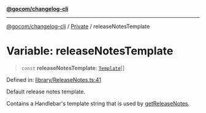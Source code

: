 [**@gocom/changelog-cli**](../README.md)

***

[@gocom/changelog-cli](../README.md) / [Private](../Internal/Private.md) / releaseNotesTemplate

# Variable: releaseNotesTemplate

> `const` **releaseNotesTemplate**: [`Template`](https://github.com/gocom/changelog)[]

Defined in: [library/ReleaseNotes.ts:41](https://github.com/gocom/changelog-cli/blob/6a6f2390ca20a0773e2ec88bf49ba6615a3c61f9/src/library/ReleaseNotes.ts#L41)

Default release notes template.

Contains a Handlebar's template string that is used by [getReleaseNotes](API.getReleaseNotes.md).
